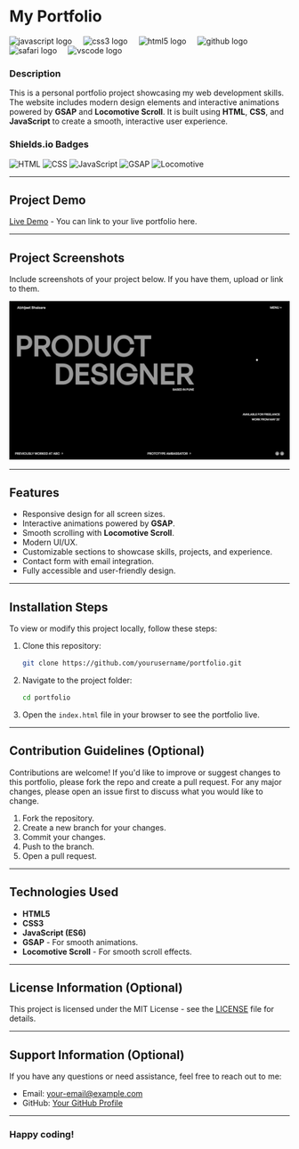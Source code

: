 # My Portfolio 

<div align="left">
  <img src="https://cdn.jsdelivr.net/gh/devicons/devicon/icons/javascript/javascript-original.svg" height="40" alt="javascript logo"  />
  <img width="12" />
  <img src="https://cdn.jsdelivr.net/gh/devicons/devicon/icons/css3/css3-original.svg" height="40" alt="css3 logo"  />
  <img width="12" />
  <img src="https://cdn.jsdelivr.net/gh/devicons/devicon/icons/html5/html5-original.svg" height="40" alt="html5 logo"  />
  <img width="12" />
  <img src="https://cdn.jsdelivr.net/gh/devicons/devicon/icons/github/github-original.svg" height="40" alt="github logo"  />
  <img width="12" />
  <img src="https://cdn.jsdelivr.net/gh/devicons/devicon/icons/safari/safari-original.svg" height="40" alt="safari logo"  />
  <img width="12" />
  <img src="https://cdn.jsdelivr.net/gh/devicons/devicon/icons/vscode/vscode-original.svg" height="40" alt="vscode logo"  />
</div>

###


 

### Description
This is a personal portfolio project showcasing my web development skills. The website includes modern design elements and interactive animations powered by **GSAP** and **Locomotive Scroll**. It is built using **HTML**, **CSS**, and **JavaScript** to create a smooth, interactive user experience.
 

### Shields.io Badges
![HTML](https://img.shields.io/badge/HTML-5-orange)
![CSS](https://img.shields.io/badge/CSS-3-blue)
![JavaScript](https://img.shields.io/badge/JavaScript-ES6-yellow)
![GSAP](https://img.shields.io/badge/GSAP-green)
![Locomotive](https://img.shields.io/badge/Locomotive-Scroll-blueviolet)

---

## Project Demo
[Live Demo]([YourProjectURL](https://comfy-cheesecake-316f3f.netlify.app)) - You can link to your live portfolio here.

---

## Project Screenshots

Include screenshots of your project below. If you have them, upload or link to them.

![Demo Screenshot](Demo.png)

---

## Features

- Responsive design for all screen sizes.
- Interactive animations powered by **GSAP**.
- Smooth scrolling with **Locomotive Scroll**.
- Modern UI/UX.
- Customizable sections to showcase skills, projects, and experience.
- Contact form with email integration.
- Fully accessible and user-friendly design.

---

## Installation Steps

To view or modify this project locally, follow these steps:

1. Clone this repository:
    ```bash
    git clone https://github.com/yourusername/portfolio.git
    ```

2. Navigate to the project folder:
    ```bash
    cd portfolio
    ```

3. Open the `index.html` file in your browser to see the portfolio live.

---

## Contribution Guidelines (Optional)

Contributions are welcome! If you'd like to improve or suggest changes to this portfolio, please fork the repo and create a pull request. For any major changes, please open an issue first to discuss what you would like to change.

1. Fork the repository.
2. Create a new branch for your changes.
3. Commit your changes.
4. Push to the branch.
5. Open a pull request.

---

## Technologies Used

- **HTML5**
- **CSS3**
- **JavaScript (ES6)**
- **GSAP** - For smooth animations.
- **Locomotive Scroll** - For smooth scroll effects.

---

## License Information (Optional)

This project is licensed under the MIT License - see the [LICENSE](LICENSE) file for details.

---

## Support Information (Optional)

If you have any questions or need assistance, feel free to reach out to me:

- Email: your-email@example.com
- GitHub: [Your GitHub Profile](https://github.com/yourusername)

---

### Happy coding!

